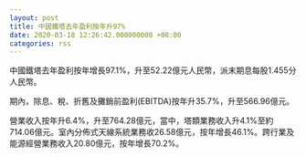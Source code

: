 ```yaml
---
layout: post
title: 中國鐵塔去年盈利按年升97%
date: 2020-03-18 12:26:42.000000000 +08:00
categories: rss
---
```


中國鐵塔去年盈利按年增長97.1%，升至52.22億元人民幣，派末期息每股1.455分人民幣。

期內，除息、稅、折舊及攤銷前盈利(EBITDA)按年升35.7%，升至566.96億元。

營業收入按年升6.4%，升至764.28億元，當中，塔類業務收入升4.1%至約714.06億元。室內分佈式天線系統業務收26.58億元，按年增長46.1%。跨行業及能源經營業務收入20.80億元，按年增長70.2%。
